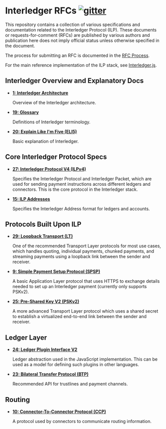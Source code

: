 # Interledger RFCs [![gitter][gitter-img]][gitter-url]

[gitter-img]: https://badges.gitter.im/Join%20Chat.svg
[gitter-url]: https://gitter.im/interledger/Lobby

This repository contains a collection of various specifications and documentation related to the Interledger Protocol (ILP). These documents or requests-for-comment (RFCs) are published by various authors and publication here does not imply official status unless otherwise specified in the document.

The process for submitting an RFC is documented in the [RFC Process](CONTRIBUTING.md).

For the main reference implementation of the ILP stack, see [Interledger.js](https://github.com/interledgerjs).

## Interledger Overview and Explanatory Docs

* **[1: Interledger Architecture](0001-interledger-architecture/0001-interledger-architecture.md)**

  Overview of the Interledger architecture.

* **[19: Glossary](./0019-glossary/0019-glossary.md)**

  Definitions of Interledger terminology.

* **[20: Explain Like I'm Five (ELI5)](0020-explain-like-im-five/0020-explain-like-im-five.md)**

  Basic explanation of Interledger.

## Core Interledger Protocol Specs


* **[27: Interledger Protocol V4 (ILPv4)](0027-interledger-protocol-4/0027-interledger-protocol-4.md)**

  Specifies the Interledger Protocol and Interledger Packet, which are used for sending payment instructions across different ledgers and connectors. This is the core protocol in the Interledger stack.

* **[15: ILP Addresses](0015-ilp-addresses/0015-ilp-addresses.md)**

  Specifies the Interledger Address format for ledgers and accounts.

## Protocols Built Upon ILP

* **[29: Loopback Transport (LT)](0029-loopback-transport/0029-loopback-transport.md)**

  One of the recommended Transport Layer protocols for most use cases, which handles quoting, individual payments, chunked payments, and streaming payments using a loopback link between the sender and receiver.

* **[9: Simple Payment Setup Protocol (SPSP)](0009-simple-payment-setup-protocol/0009-simple-payment-setup-protocol.md)**

  A basic Application Layer protocol that uses HTTPS to exchange details needed to set up an Interledger payment (currently only supports PSKv2).

* **[25: Pre-Shared Key V2 (PSKv2)](0025-pre-shared-key-2/0025-pre-shared-key-2.md)**

  A more advanced Transport Layer protocol which uses a shared secret to establish a virtualized end-to-end link between the sender and receiver.


## Ledger Layer

* **[24: Ledger Plugin Interface V2](0024-ledger-plugin-interface-2/0024-ledger-plugin-interface-2.md)**

  Ledger abstraction used in the JavaScript implementation. This can be used as a model for defining such plugins in other languages.

* **[23: Bilateral Transfer Protocol (BTP)](0023-bilateral-transfer-protocol/0023-bilateral-transfer-protocol.md)**

  Recommended API for trustlines and payment channels.

## Routing

* **[10: Connector-To-Connector Protocol (CCP)](0010-connector-to-connector-protocol/0010-connector-to-connector-protocol.md)**

  A protocol used by connectors to communicate routing information.


